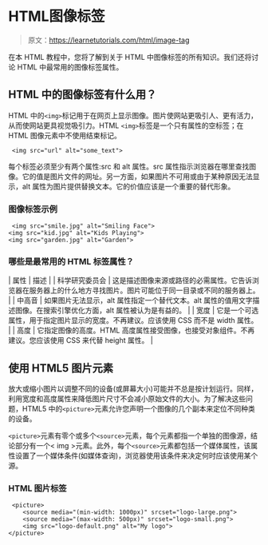 # HTML图像标签

> 原文：<https://learnetutorials.com/html/image-tag>

在本 HTML 教程中，您将了解到关于 HTML 中图像标签的所有知识。我们还将讨论 HTML 中最常用的图像标签属性。

## HTML 中的图像标签有什么用？

HTML 中的`<img>`标记用于在网页上显示图像。图片使网站更吸引人、更有活力，从而使网站更具视觉吸引力。HTML `<img>`标签是一个只有属性的空标签；在 HTML 图像元素中不使用结束标记。

```
 <img src="url" alt="some_text"> 

```

每个标签必须至少有两个属性:src 和 alt 属性。src 属性指示浏览器在哪里查找图像。它的值是图片文件的网址。另一方面，如果图片不可用或由于某种原因无法显示，alt 属性为图片提供替换文本。它的价值应该是一个重要的替代形象。

### 图像标签示例

```
 <img src="smile.jpg" alt="Smiling Face">
<img src="kid.jpg" alt="Kids Playing">
<img src="garden.jpg" alt="Garden"> 

```

### 哪些是最常用的 HTML 标签属性？

| 属性 | 描述 |
| 科学研究委员会 | 这是描述图像来源或路径的必需属性。它告诉浏览器在服务器上的什么地方寻找图片。图片可能位于同一目录或不同的服务器上。 |
| 中高音 | 如果图片无法显示，alt 属性指定一个替代文本。alt 属性的值用文字描述图像。在搜索引擎优化方面，alt 属性被认为是有益的。 |
| 宽度 | 它是一个可选属性，用于指定图片显示的宽度。不再建议。应该使用 CSS 而不是 width 属性。 |
| 高度 | 它指定图像的高度。HTML 高度属性接受图像，也接受对象组件。不再建议。您应该使用 CSS 来代替 height 属性。 |

## 使用 HTML5 图片元素

放大或缩小图片以调整不同的设备(或屏幕大小)可能并不总是按计划运行。同样，利用宽度和高度属性来降低图片尺寸不会减小原始文件的大小。为了解决这些问题，HTML5 中的`<picture>`元素允许您声明一个图像的几个副本来定位不同种类的设备。

`<picture>`元素有零个或多个`<source>`元素，每个元素都指一个单独的图像源，结论部分有一个< img >元素。此外，每个`<source>`元素都包括一个媒体属性，该属性设置了一个媒体条件(如媒体查询)，浏览器使用该条件来决定何时应该使用某个源。

### HTML 图片标签

```
 <picture>
    <source media="(min-width: 1000px)" srcset="logo-large.png">
    <source media="(max-width: 500px)" srcset="logo-small.png">
    <img src="logo-default.png" alt="My logo">
</picture> 

```